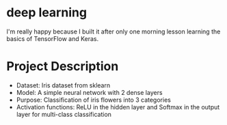 <h1>deep learning</h1>
<p>I'm really happy because I built it after only one morning lesson learning the basics of TensorFlow and Keras.</p>

<h1>Project Description</h1>

- Dataset: Iris dataset from sklearn
- Model: A simple neural network with 2 dense layers
- Purpose: Classification of iris flowers into 3 categories
- Activation functions: ReLU in the hidden layer and Softmax in the output layer for multi-class classification  
